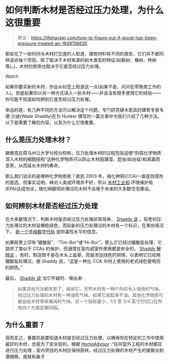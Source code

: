 # 如何判断木材是否经过压力处理，为什么这很重要

> 原文：<https://lifehacker.com/how-to-figure-out-if-wood-has-been-pressure-treated-an-1848156635>

那些花了一些时间与木材打交道的人知道，建筑材料有不同的类型，它们并不都同样适合每个项目。除了取决于木材来源的树木类型的特征(如枫树、橡树、桦树等)。)，木材的使用也取决于它是否经过压力处理。

Watch

如果你要买新的木材，你会从标签上知道这一点(如果不是，问问在零售商工作的人)。但是如果你以另一种方式进入一些木材——并且没有很多使用它的经验——你可能不知道如何辨别它是否经过压力处理。

幸运的是，有几种不同的方法可以解决这个问题，专门研究硬木家具的建筑专家韦德·沙迪(Wade Shaddy)在为 Hunker 撰写的一篇文章中为我们介绍了几种方法。以下是需要了解的内容，以及为什么它很重要。

## 什么是压力处理木材？

据俄克拉荷马州立大学分校分校称，压力处理木材的过程包括迫使“防腐化学物质深入木材的细胞结构”这种化学物质可以防止木材因潮湿、昆虫(如白蚁)和真菌而变质，从而延长木材的寿命。

那么我们谈论的是哪种化学物质呢？直到 2003 年，铬化砷铜(CCA)一直是防腐剂的首选。但事实证明，砷对人类或环境并不好，所以 [木材工业和](http://npic.orst.edu/ingred/ptype/treatwood/ccareg.html#:~:text=In%202003%2C%20the%20EPA%20and,arsenic%20in%20CCA%2Dtreated%20wood.) 环境保护局(EPA)达成协议，铬化砷酸铜处理过的木材不会用于未来的大多数住宅建设。

## 如何辨别木材是否经过压力处理

在大多数情况下，判断木材是否经过压力处理非常简单， [Shaddy 说](https://www.hunker.com/13401520/how-to-tell-if-wood-is-pressure-treated) 。较老的压力处理过的木材呈橄榄绿色，而较新的压力处理过的木材有一个标识，在某些情况下， [是一个字母数字代码](https://awpa.com/info/technical/specifiers) 提供毒性水平的信息。

如果邮票上印有“硼酸盐”、“Tim-Bor”或“Hi-Bor”，那么它已经过硼酸盐处理，它提供了类似于 CCAs 的保护，但通常在室内或室外使用都是安全的， [Shaddy 解释说](https://www.hunker.com/13401520/how-to-tell-if-wood-is-pressure-treated) 。有时，制造商不是在木头上盖章，而是添加绿色的铜锈，以表明它已经用硼酸盐处理过。据 Shaddy 说，“这是一种比 CCA 木材上使用的老式绿色更明亮的颜色。”

最后， [Shaddy 说](https://www.hunker.com/13401520/how-to-tell-if-wood-is-pressure-treated) 当它怀疑时，嗅出来:

> 如果其他方法都失败了，闻闻它。天然木材有一种户外的令人愉快的气味。经过压力处理的木材有一种油性气味。如果它闻起来不油，其他化学物质可能会给木材带来难闻的气味。另一个指标是小，1/2 至 3/4 英寸的切口在所有四个方面定期间隔。​

## 为什么重要？

简而言之，重要的是要知道木材是否经过压力处理，以确保你在特定的工作中使用最好的木材，也是为了安全目的。根据 [HomeAdvisor](https://www.homeadvisor.com/r/benefits-of-pressure-treated-wood/) :“任何室外工程的木材都应进行压力处理；室内项目的木材应保持原样。经过压力处理的木材产生的锯屑会刺激眼睛、皮肤和鼻子